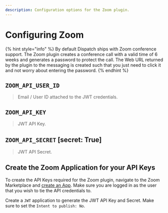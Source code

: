 ```yaml
---
description: Configuration options for the Zoom plugin.
---
```


# Configuring Zoom

{% hint style="info" %}
By default Dispatch ships with Zoom conference support. The Zoom plugin creates a conference call with a valid time of 6 weeks and generates a password to protect the call. The Web URL returned by the plugin to the messaging is created such that you just need to click it and not worry about entering the password.
{% endhint %}

## `ZOOM_API_USER_ID`

> Email / User ID attached to the JWT credentials.

## `ZOOM_API_KEY`

> JWT API Key.

## `ZOOM_API_SECRET` \[secret: True\]

> JWT API Secret.

## Create the Zoom Application for your API Keys

To create the API Keys required for the Zoom plugin, navigate to the Zoom Marketplace and [create an App](https://marketplace.zoom.us/develop/create). Make sure you are logged in as the user that you wish to tie the API credentials to.

Create a `JWT` application to generate the JWT API Key and Secret. Make sure to set the `Intent to publish: No`.

